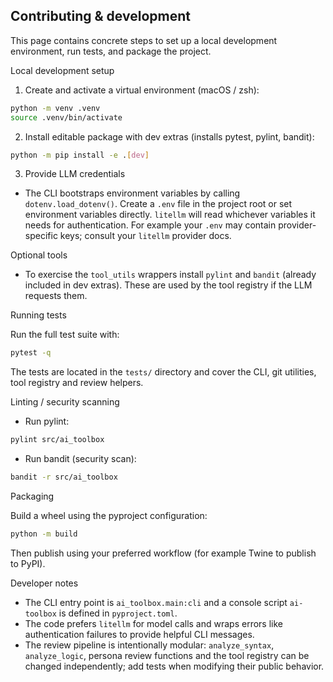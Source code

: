 ## Contributing & development

This page contains concrete steps to set up a local development environment, run tests, and package the project.

Local development setup

1. Create and activate a virtual environment (macOS / zsh):

```bash
python -m venv .venv
source .venv/bin/activate
```

2. Install editable package with dev extras (installs pytest, pylint, bandit):

```bash
python -m pip install -e .[dev]
```

3. Provide LLM credentials

- The CLI bootstraps environment variables by calling `dotenv.load_dotenv()`. Create a `.env` file in the project root or set environment variables directly. `litellm` will read whichever variables it needs for authentication. For example your `.env` may contain provider-specific keys; consult your `litellm` provider docs.

Optional tools

- To exercise the `tool_utils` wrappers install `pylint` and `bandit` (already included in dev extras). These are used by the tool registry if the LLM requests them.

Running tests

Run the full test suite with:

```bash
pytest -q
```

The tests are located in the `tests/` directory and cover the CLI, git utilities, tool registry and review helpers.

Linting / security scanning

- Run pylint:

```bash
pylint src/ai_toolbox
```

- Run bandit (security scan):

```bash
bandit -r src/ai_toolbox
```

Packaging

Build a wheel using the pyproject configuration:

```bash
python -m build
```

Then publish using your preferred workflow (for example Twine to publish to PyPI).

Developer notes

- The CLI entry point is `ai_toolbox.main:cli` and a console script `ai-toolbox` is defined in `pyproject.toml`.
- The code prefers `litellm` for model calls and wraps errors like authentication failures to provide helpful CLI messages.
- The review pipeline is intentionally modular: `analyze_syntax`, `analyze_logic`, persona review functions and the tool registry can be changed independently; add tests when modifying their public behavior.
